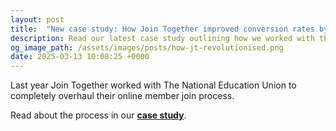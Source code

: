 ```yaml
---
layout: post
title:  "New case study: How Join Together improved conversion rates by 60% for the NEU"
description: Read our latest case study outlining how we worked with the NEU to completely overhauled their online join, with spectacular results
og_image_path: /assets/images/posts/how-jt-revolutionised.png
date: 2025-03-13 10:08:25 +0000
---
```


Last year Join Together worked with The National Education Union to completely overhaul their online member join
process.

Read about the process in our **[case study](/case-studies/neu-online-join-case-study)**.
